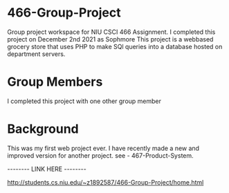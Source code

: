 # 466-Group-Project
Group project workspace for NIU CSCI 466 Assignment.
I completed this project on December 2nd 2021 as Sophmore 
This project is a webbased grocery store that uses PHP to make SQl queries into a database hosted on department servers.

# Group Members
I completed this project with one other group member

# Background
This was my first web project ever. I have recently made a new and improved version for another project.
see - 467-Product-System.

-------- LINK HERE --------

http://students.cs.niu.edu/~z1892587/466-Group-Project/home.html
